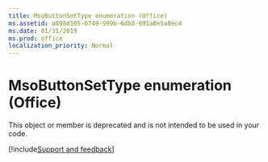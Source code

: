 ```yaml
---
title: MsoButtonSetType enumeration (Office)
ms.assetid: a898d105-0749-999b-6db8-691a0e5a8ec4
ms.date: 01/31/2019
ms.prod: office
localization_priority: Normal
---
```



# MsoButtonSetType enumeration (Office)

This object or member is deprecated and is not intended to be used in your code.

[!include[Support and feedback](~/includes/feedback-boilerplate.md)]
